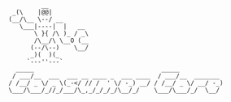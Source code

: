 
             __
     _(\    |@@|
    (__/\__ \--/ __
       \___|----|  |   __
           \ }{ /\ )_ / _\
           /\__/\ \__O (__
          (--/\--)    \__/
          _)(  )(_
         `---''---`
      _____                                   _____            
     / ___/__  ___  ___ __ ____ _  ___ ____  / ___/__  _______ 
    / /__/ _ \/ _ \(_-</ // /  ' \/ -_) __/ / /__/ _ \/ __/ -_)
    \___/\___/_//_/___/\_,_/_/_/_/\__/_/    \___/\___/_/  \__/ 
                                                           
